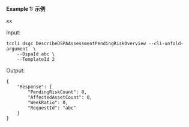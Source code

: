 **Example 1: 示例**

xx

Input: 

```
tccli dsgc DescribeDSPAAssessmentPendingRiskOverview --cli-unfold-argument  \
    --DspaId abc \
    --TemplateId 2
```

Output: 
```
{
    "Response": {
        "PendingRiskCount": 0,
        "AffectedAssetCount": 0,
        "WeekRatio": 0,
        "RequestId": "abc"
    }
}
```

